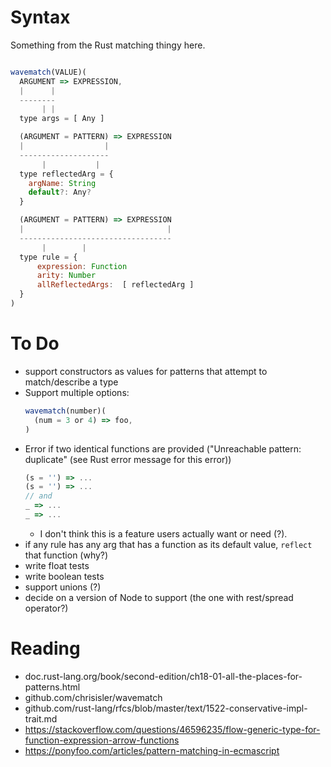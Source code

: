 # Syntax
[syntax]: #syntax

Something from the Rust matching thingy here.

```javascript

wavematch(VALUE)(
  ARGUMENT => EXPRESSION,
  |      |
  --------
       | |
  type args = [ Any ]

  (ARGUMENT = PATTERN) => EXPRESSION
  |                  |
  --------------------
       |           |
  type reflectedArg = {
    argName: String
    default?: Any?
  }

  (ARGUMENT = PATTERN) => EXPRESSION
  |                                |
  ----------------------------------
       |        | 
  type rule = {
      expression: Function
      arity: Number
      allReflectedArgs:  [ reflectedArg ]
  }
)
```

# To Do

- support constructors as values for patterns that attempt to match/describe a type
- Support multiple options:
  ```javascript
  wavematch(number)(
    (num = 3 or 4) => foo,
  )
  ```
- Error if two identical functions are provided ("Unreachable pattern: duplicate" (see Rust error message for this error))
  ```javascript
  (s = '') => ...
  (s = '') => ...
  // and
  _ => ...
  _ => ...
  ```
  - I don't think this is a feature users actually want or need (?).
- if any rule has any arg that has a function as its default value, `reflect` that function (why?)
- write float tests
- write boolean tests
- support unions (?)
- decide on a version of Node to support (the one with rest/spread operator?)

# Reading

- doc.rust-lang.org/book/second-edition/ch18-01-all-the-places-for-patterns.html
- github.com/chrisisler/wavematch
- github.com/rust-lang/rfcs/blob/master/text/1522-conservative-impl-trait.md
- https://stackoverflow.com/questions/46596235/flow-generic-type-for-function-expression-arrow-functions
- https://ponyfoo.com/articles/pattern-matching-in-ecmascript
